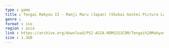 ```yaml
---
type : game
title : Tengai Makyou II - Manji Maru (Japan) (Shokai Gentei Picture Label Shiyou)
genre : 
format : iso
region : asia
link : https://archive.org/download/PS2-ASIA-ROMS321COM/Tengai%20Makyou%20II%20-%20Manji%20Maru%20%28Japan%29%20%28Shokai%20Gentei%20Picture%20Label%20Shiyou%29.7z
size : 1.3GB
---
```

